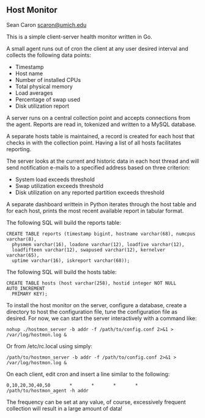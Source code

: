 Host Monitor
------------

Sean Caron
scaron@umich.edu

This is a simple client-server health monitor written in Go.

A small agent runs out of cron the client at any user desired interval and
collects the following data points:

* Timestamp
* Host name
* Number of installed CPUs
* Total physical memory
* Load averages
* Percentage of swap used
* Disk utilization report

A server runs on a central collection point and accepts connections from the
agent. Reports are read in, tokenized and written to a MySQL database.

A separate hosts table is maintained, a record is created for each host that
checks in with the collection point. Having a list of all hosts facilitates
reporting.

The server looks at the current and historic data in each host thread and will
send notification e-mails to a specified address based on three criterion:

* System load exceeds threshold
* Swap utilization exceeds threshold
* Disk utilization on any reported partition exceeds threshold

A separate dashboard writtein in Python iterates through the host table and
for each host, prints the most recent available report in tabular format.

The following SQL will build the reports table:

```
CREATE TABLE reports (timestamp bigint, hostname varchar(68), numcpus varchar(8),
  physmem varchar(16), loadone varchar(12), loadfive varchar(12),
  loadfifteen varchar(12), swapused varchar(12), kernelver varchar(65),
  uptime varchar(16), iskreport varchar(68));
```

The following SQL will build the hosts table:

```
CREATE TABLE hosts (host varchar(258), hostid integer NOT NULL AUTO_INCREMENT
  PRIMARY KEY);
```

To install the host monitor on the server, configure a database, create a directory to host the configuration file, tune the configuration file as desired. For now, we can start the server interactively with a command like:

```
nohup ./hostmon_server -b addr -f /path/to/config.conf 2>&1 > /var/log/hostmon.log &
```

Or from /etc/rc.local using simply:

```
/path/to/hostmon_server -b addr -f /path/to/config.conf 2>&1 > /var/log/hostmon.log &
```

On each client, edit cron and insert a line similar to the following:

```
0,10,20,30,40,50       *       *       *       *       /path/to/hostmon_agent -h addr
```

The frequency can be set at any value, of course, excessively frequent collection will result in a large amount of data!

